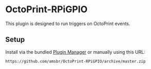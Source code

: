 # OctoPrint-RPiGPIO

This plugin is designed to run triggers on OctoPrint events.

## Setup

Install via the bundled [Plugin Manager](https://github.com/foosel/OctoPrint/wiki/Plugin:-Plugin-Manager)
or manually using this URL:

    https://github.com/amsbr/OctoPrint-RPiGPIO/archive/master.zip
